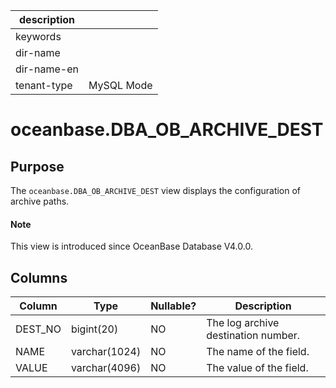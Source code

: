 | description ||
|---|---|
| keywords ||
| dir-name ||
| dir-name-en ||
| tenant-type | MySQL Mode |

# oceanbase.DBA_OB_ARCHIVE_DEST

## Purpose

The `oceanbase.DBA_OB_ARCHIVE_DEST` view displays the configuration of archive paths.

<main id="notice" type='explain'>
  <h4>Note</h4>
  <p>This view is introduced since OceanBase Database V4.0.0. </p>
</main>

## Columns

| Column | Type | Nullable? | Description |
| --- | --- | --- | --- |
| DEST_NO | bigint(20) | NO | The log archive destination number. |
| NAME | varchar(1024) | NO | The name of the field. |
| VALUE | varchar(4096) | NO | The value of the field. |
